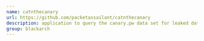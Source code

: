 ```yaml
---
name: catnthecanary
url: https://github.com/packetassailant/catnthecanary
description: application to query the canary.pw data set for leaked data. URL : https://github.com/packetassailant/catnthecanary Groups : blackarch blackarch-recon
group: blackarch
---
```

